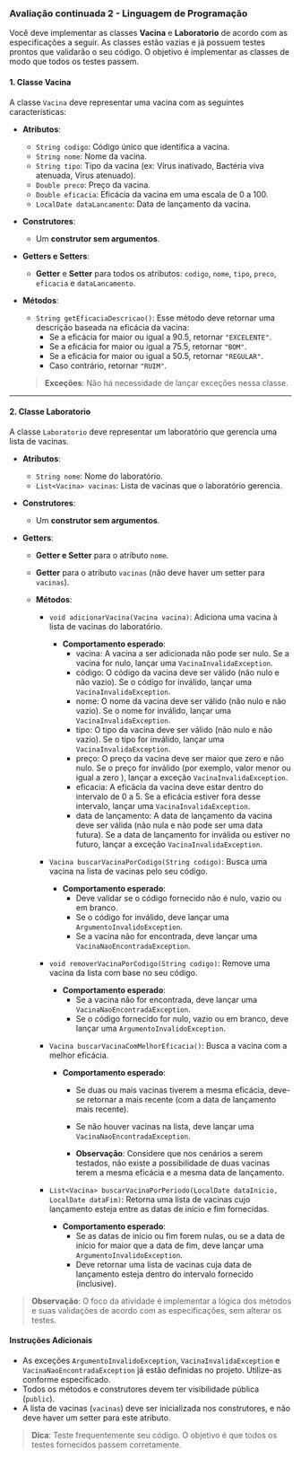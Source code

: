 ### Avaliação continuada 2 - Linguagem de Programação

Você deve implementar as classes **Vacina** e **Laboratorio** de acordo com as especificações a seguir. As classes estão
vazias e já possuem testes prontos que validarão o seu código. O objetivo é implementar as classes de modo que todos os
testes passem.

#### 1. Classe **Vacina**

A classe `Vacina` deve representar uma vacina com as seguintes características:

- **Atributos**:
    - `String codigo`: Código único que identifica a vacina.
    - `String nome`: Nome da vacina.
    - `String tipo`: Tipo da vacina (ex: Vírus inativado, Bactéria viva atenuada, Vírus atenuado).
    - `Double preco`: Preço da vacina.
    - `Double eficacia`: Eficácia da vacina em uma escala de 0 a 100.
    - `LocalDate dataLancamento`: Data de lançamento da vacina.

- **Construtores**:
    - Um **construtor sem argumentos**.

- **Getters e Setters**:
    - **Getter** e **Setter** para todos os atributos: `codigo`, `nome`, `tipo`, `preco`, `eficacia` e `dataLancamento`.

- **Métodos**:
    - `String getEficaciaDescricao()`: Esse método deve retornar uma descrição baseada na eficácia da vacina:
        - Se a eficácia for maior ou igual a 90.5, retornar `"EXCELENTE"`.
        - Se a eficácia for maior ou igual a 75.5, retornar `"BOM"`.
        - Se a eficácia for maior ou igual a 50.5, retornar `"REGULAR"`.
        - Caso contrário, retornar `"RUIM"`.

  > **Exceções**: Não há necessidade de lançar exceções nessa classe.

---

#### 2. Classe **Laboratorio**

A classe `Laboratorio` deve representar um laboratório que gerencia uma lista de vacinas.

- **Atributos**:
    - `String nome`: Nome do laboratório.
    - `List<Vacina> vacinas`: Lista de vacinas que o laboratório gerencia.

- **Construtores**:
    - Um **construtor sem argumentos**.

- **Getters**:
    - **Getter e Setter** para o atributo `nome`.
    - **Getter** para o atributo `vacinas` (não deve haver um setter para `vacinas`).

  - **Métodos**:
      - `void adicionarVacina(Vacina vacina)`: Adiciona uma vacina à lista de vacinas do laboratório.

        - **Comportamento esperado**:
          - vacina: A vacina a ser adicionada não pode ser nulo. Se a vacina for nulo, lançar uma `VacinaInvalidaException`.
          - código: O código da vacina deve ser válido (não nulo e não vazio). Se o código for inválido, lançar
            uma `VacinaInvalidaException`.
          - nome: O nome da vacina deve ser válido (não nulo e não vazio). Se o nome for inválido, lançar
            uma `VacinaInvalidaException`.
          - tipo: O tipo da vacina deve ser válido (não nulo e não vazio). Se o tipo for inválido, lançar
            uma `VacinaInvalidaException`.
          - preço:  O preço da vacina deve ser maior que zero e não nulo. Se o preço for inválido (por exemplo, valor menor ou igual a zero ), lançar a exceção `VacinaInvalidaException`.
          - eficacia: A eficácia da vacina deve estar dentro do intervalo de 0 a 5. Se a eficácia estiver fora desse
            intervalo, lançar uma `VacinaInvalidaException`.
          - data de lançamento: A data de lançamento da vacina deve ser válida (não nula e não pode ser uma data futura). Se a data de lançamento for inválida ou estiver no futuro, lançar a exceção `VacinaInvalidaException`.

      - `Vacina buscarVacinaPorCodigo(String codigo)`: Busca uma vacina na lista de vacinas pelo seu código.
          - **Comportamento esperado**:
              - Deve validar se o código fornecido não é nulo, vazio ou em branco.
              - Se o código for inválido, deve lançar uma `ArgumentoInvalidoException`.
              - Se a vacina não for encontrada, deve lançar uma `VacinaNaoEncontradaException`.
    
      - `void removerVacinaPorCodigo(String codigo)`: Remove uma vacina da lista com base no seu código.
          - **Comportamento esperado**:
              - Se a vacina não for encontrada, deve lançar uma `VacinaNaoEncontradaException`.
              - Se o código fornecido for nulo, vazio ou em branco, deve lançar uma `ArgumentoInvalidoException`.

      - `Vacina buscarVacinaComMelhorEficacia()`: Busca a vacina com a melhor eficácia.
          - **Comportamento esperado**:
              - Se duas ou mais vacinas tiverem a mesma eficácia, deve-se retornar a mais recente (com a data de lançamento
                mais recente).
              - Se não houver vacinas na lista, deve lançar uma `VacinaNaoEncontradaException`.
          
              - **Observação**: Considere que nos cenários a serem testados, não existe a possibilidade de duas vacinas terem a mesma eficácia e a mesma data de lançamento. 

      - `List<Vacina> buscarVacinaPorPeriodo(LocalDate dataInicio, LocalDate dataFim)`: Retorna uma lista de vacinas cujo
        lançamento esteja entre as datas de início e fim fornecidas.
          - **Comportamento esperado**:
              - Se as datas de início ou fim forem nulas, ou se a data de início for maior que a data de fim, deve lançar
                uma `ArgumentoInvalidoException`.
              - Deve retornar uma lista de vacinas cuja data de lançamento esteja dentro do intervalo fornecido (inclusive).

> **Observação**: O foco da atividade é implementar a lógica dos métodos e suas validações de acordo com as
> especificações, sem alterar os testes.

#### Instruções Adicionais

- As exceções `ArgumentoInvalidoException`, `VacinaInvalidaException` e `VacinaNaoEncontradaException` já estão definidas no
  projeto. Utilize-as conforme especificado.
- Todos os métodos e construtores devem ter visibilidade pública (`public`).
- A lista de vacinas (`vacinas`) deve ser inicializada nos construtores, e não deve haver um setter para este atributo.

> **Dica**: Teste frequentemente seu código. O objetivo é que todos os testes fornecidos passem corretamente.
